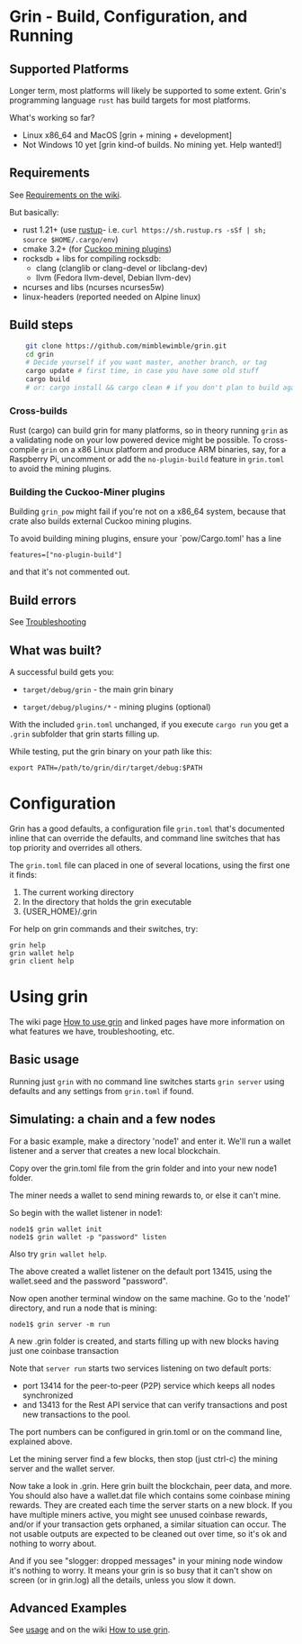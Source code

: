 # Grin - Build, Configuration, and Running

## Supported Platforms

Longer term, most platforms will likely be supported to some extent.
Grin's programming language `rust` has build targets for most platforms.

What's working so far?
* Linux x86_64 and MacOS [grin + mining + development]
* Not Windows 10 yet [grin kind-of builds. No mining yet. Help wanted!]


## Requirements

See [Requirements on the wiki](https://github.com/mimblewimble/docs/wiki/Building).

But basically:
- rust 1.21+ (use [rustup]((https://www.rustup.rs/))- i.e. `curl https://sh.rustup.rs -sSf | sh; source $HOME/.cargo/env`)
- cmake 3.2+ (for [Cuckoo mining plugins]((https://github.com/mimblewimble/cuckoo-miner)))
- rocksdb + libs for compiling rocksdb:
  - clang (clanglib or clang-devel or libclang-dev)
  - llvm (Fedora llvm-devel, Debian llvm-dev)
- ncurses and libs (ncurses ncurses5w)
- linux-headers (reported needed on Alpine linux)


## Build steps

```sh
    git clone https://github.com/mimblewimble/grin.git
    cd grin
    # Decide yourself if you want master, another branch, or tag
    cargo update # first time, in case you have some old stuff
    cargo build
    # or: cargo install && cargo clean # if you don't plan to build again soon
```


### Cross-builds

Rust (cargo) can build grin for many platforms, so in theory running `grin`
as a validating node on your low powered device might be possible.
To cross-compile `grin` on a x86 Linux platform and produce ARM binaries,
say, for a Raspberry Pi, uncomment or add the `no-plugin-build` feature in
`grin.toml` to avoid the mining plugins.


### Building the Cuckoo-Miner plugins

Building `grin_pow` might fail if you're not on a x86_64 system,
because that crate also builds external Cuckoo mining plugins.

To avoid building mining plugins, ensure your `pow/Cargo.toml' has a line

```
features=["no-plugin-build"]
```

and that it's not commented out.

## Build errors
See [Troubleshooting](https://github.com/mimblewimble/docs/wiki/Troubleshooting)

## What was built?

A successful build gets you:

 - `target/debug/grin` - the main grin binary

 - `target/debug/plugins/*` - mining plugins (optional)

With the included `grin.toml` unchanged,
if you execute `cargo run`
you get a `.grin` subfolder that grin starts filling up.

While testing, put the grin binary on your path like this:

```
export PATH=/path/to/grin/dir/target/debug:$PATH
```

# Configuration

Grin has a good defaults, a configuration file `grin.toml` that's documented inline that can override the defaults,
and command line switches that has top priority and overrides all others.

The `grin.toml` file can placed in one of several locations, using the first one it finds:

1. The current working directory
2. In the directory that holds the grin executable
3. {USER_HOME}/.grin

For help on grin commands and their switches, try:

```
grin help
grin wallet help
grin client help
```


# Using grin

The wiki page [How to use grin](https://github.com/mimblewimble/docs/wiki/How-to-use-grin)
and linked pages have more information on what features we have,
troubleshooting, etc.

## Basic usage

Running just `grin` with no command line switches starts `grin server` using defaults and any settings from `grin.toml` if found.


## Simulating: a chain and a few nodes

For a basic example, make a directory 'node1' and enter it.
We'll run a wallet listener and a server that creates a new local blockchain.

Copy over the grin.toml file from the grin folder and into your new node1 folder.

The miner needs a wallet to send mining rewards to, or else it can't mine.

So begin with the wallet listener in node1:

```
node1$ grin wallet init
node1$ grin wallet -p "password" listen
```

Also try `grin wallet help`.

The above created a wallet listener on the default port 13415,
using the wallet.seed and the password "password".

Now open another terminal window on the same machine.
Go to the 'node1' directory, and run a node that is mining:

```
node1$ grin server -m run
```

A new .grin folder is created, and starts filling up with new blocks having
just one coinbase transaction

Note that `server run` starts two services listening on two default ports:

 - port 13414 for the peer-to-peer (P2P) service which keeps all nodes synchronized
 - and 13413 for the Rest API service that can verify transactions and post new transactions to the pool.

The port numbers can be configured in grin.toml or on the command line, explained above.

Let the mining server find a few blocks, then stop (just ctrl-c) the mining server and the wallet server.

Now take a look in .grin. Here grin built the blockchain, peer data, and more.
You should also have a wallet.dat file which contains some coinbase mining rewards.
They are created each time the server starts on a new block.
If you have multiple miners active, you might see unused coinbase rewards,
and/or if your transaction gets orphaned, a similar situation can occur.
The not usable outputs are expected to be cleaned out over time, so it's ok
and nothing to worry about.

And if you see "slogger: dropped messages" in your mining node window it's
nothing to worry. It means your grin is so busy that it can't show on screen
(or in grin.log) all the details, unless you slow it down.

## Advanced Examples

See [usage](usage.md) and on the wiki
[How to use grin](https://github.com/mimblewimble/docs/wiki/How-to-use-grin).
